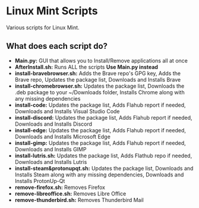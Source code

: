 # Linux Mint Scripts
Various scripts for Linux Mint.

## What does each script do?
- **Main.py:** GUI that allows you to Install/Remove applications all at once
-  **AfterInstall.sh:** Runs ALL the scripts **Use Main.py instead**
-  **install-bravebrowser.sh:** Adds the Brave repo's GPG key, Adds the Brave repo, Updates the package list, Downloads and Installs Brave
-  **install-chromebrowser.sh:** Updates the package list, Downloads the .deb package to your ~/Downloads folder, Installs Chrome along with any missing dependencies
-  **install-code:** Updates the package list, Adds Flahub report if needed, Downloads and Installs Visual Studio Code
-  **install-discord:** Updates the package list, Adds Flahub report if needed, Downloads and Installs Discord
-  **install-edge:** Updates the package list, Adds Flahub report if needed, Downloads and Installs Microsoft Edge
-  **install-gimp:** Updates the package list, Adds Flahub report if needed, Downloads and Installs GIMP
-  **install-lutris.sh:** Updates the package list, Adds Flathub repo if needed, Downloads and Installs Lutris
-  **install-steam&protonupqt.sh:** Updates the package list, Downloads and Installs Steam along with any missing dependencies, Downloads and Installs ProtonUp-Qt
-  **remove-firefox.sh:** Removes Firefox
-  **remove-libreoffice.sh:** Removes Libre Office
-  **remove-thunderbird.sh:** Removes Thunderbird Mail
